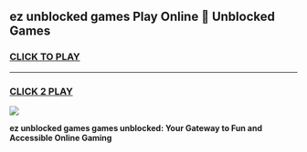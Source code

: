 
## ez unblocked games Play Online 👋 Unblocked Games
<h3>
<a href="https://premium.freeplayer.one?title=ez_unblocked_games&ref=19F">CLICK TO PLAY</a></h3>
<hr>

<h3>
<a href="https://premium.freeplayer.one?title=ez_unblocked_games&ref=19F">CLICK 2 PLAY</a>
  
</h3>

<a href="https://premium.freeplayer.one?title=ez_unblocked_games&ref=19F"><img src="https://clearcache.store/games.png"></a>


**ez unblocked games games unblocked: Your Gateway to Fun and Accessible Online Gaming**
